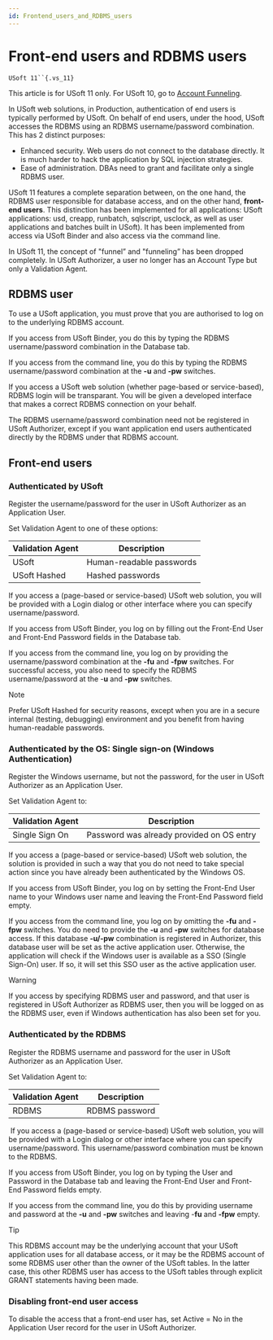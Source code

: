 ```yaml
---
id: Frontend_users_and_RDBMS_users
---
```


# Front-end users and RDBMS users

`USoft 11``{.vs_11}`

This article is for USoft 11 only. For USoft 10, go to [Account Funneling](/docs/Authorisation%20and%20access/Authentication%20and%20USoft/Account%20funneling.md).

In USoft web solutions, in Production, authentication of end users is typically performed by USoft. On behalf of end users, under the hood, USoft accesses the RDBMS using an RDBMS username/password combination. This has 2 distinct purposes:

- Enhanced security. Web users do not connect to the database directly. It is much harder to hack the application by SQL injection strategies.
- Ease of administration. DBAs need to grant and facilitate only a single RDBMS user.

USoft 11 features a complete separation between, on the one hand, the RDBMS user responsible for database access, and on the other hand, **front-end users**. This distinction has been implemented for all applications: USoft applications: usd, creapp, runbatch, sqlscript, usclock, as well as user applications and batches built in USoft). It has been implemented from access via USoft Binder and also access via the command line.

In USoft 11, the concept of "funnel” and "funneling” has been dropped completely. In USoft Authorizer, a user no longer has an Account Type but only a Validation Agent.

## RDBMS user

To use a USoft application, you must prove that you are authorised to log on to the underlying RDBMS account.

If you access from USoft Binder, you do this by typing the RDBMS username/password combination in the Database tab.

If you access from the command line, you do this by typing the RDBMS username/password combination at the **-u** and **-pw** switches.

If you access a USoft web solution (whether page-based or service-based), RDBMS login will be transparant. You will be given a developed interface that makes a correct RDBMS connection on your behalf.

The RDBMS username/password combination need not be registered in USoft Authorizer, except if you want application end users authenticated directly by the RDBMS under that RDBMS account.

## Front-end users

### Authenticated by USoft

Register the username/password for the user in USoft Authorizer as an Application User.

Set Validation Agent to one of these options:

|**Validation Agent**|**Description**|
|--------|--------|
|USoft   |Human-readable passwords|
|USoft Hashed|Hashed passwords|



If you access a (page-based or service-based) USoft web solution, you will be provided with a Login dialog or other interface where you can specify username/password.

If you access from USoft Binder, you log on by filling out the Front-End User and Front-End Password fields in the Database tab.

If you access from the command line, you log on by providing the username/password combination at the **-fu** and **-fpw** switches. For successful access, you also need to specify the RDBMS username/password at the -**u** and **-pw** switches.

> [!NOTE]
> Prefer USoft Hashed for security reasons, except when you are in a secure internal (testing, debugging) environment and you benefit from having human-readable passwords.

### Authenticated by the OS: Single sign-on (Windows Authentication)

Register the Windows username, but not the password, for the user in USoft Authorizer as an Application User.

Set Validation Agent to:

|**Validation Agent**|**Description**|
|--------|--------|
|Single Sign On|Password was already provided on OS entry|



If you access a (page-based or service-based) USoft web solution, the solution is provided in such a way that you do not need to take special action since you have already been authenticated by the Windows OS.

If you access from USoft Binder, you log on by setting the Front-End User name to your Windows user name and leaving the Front-End Password field empty.

If you access from the command line, you log on by omitting the **-fu** and **-fpw** switches. You do need to provide the **-u** and **-pw** switches for database access. If this database **-u/-pw** combination is registered in Authorizer, this database user will be set as the active application user. Otherwise, the application will check if the Windows user is available as a SSO (Single Sign-On) user. If so, it will set this SSO user as the active application user.

> [!WARNING]
> If you access by specifying RDBMS user and password, and that user is registered in USoft Authorizer as RDBMS user, then you will be logged on as the RDBMS user, even if Windows authentication has also been set for you.

### Authenticated by the RDBMS

Register the RDBMS username and password for the user in USoft Authorizer as an Application User.

Set Validation Agent to:

|**Validation Agent**|**Description**|
|--------|--------|
|RDBMS   |RDBMS password|



 If you access a (page-based or service-based) USoft web solution, you will be provided with a Login dialog or other interface where you can specify username/password. This username/password combination must be known to the RDBMS.

If you access from USoft Binder, you log on by typing the User and Password in the Database tab and leaving the Front-End User and Front-End Password fields empty.

If you access from the command line, you do this by providing username and password at the **-u** and **-pw** switches and leaving -**fu** and **-fpw** empty.

> [!TIP]
> This RDBMS account may be the underlying account that your USoft application uses for all database access, or it may be the RDBMS account of some RDBMS user other than the owner of the USoft tables. In the latter case, this other RDBMS user has access to the USoft tables through explicit GRANT statements having been made.

### Disabling front-end user access

To disable the access that a front-end user has, set Active = No in the Application User record for the user in USoft Authorizer.